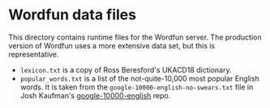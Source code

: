 # Wordfun data files

This directory contains runtime files for the Wordfun server. The production version of Wordfun uses a more
extensive data set, but this is representative.

- `lexicon.txt` is a copy of Ross Beresford's UKACD18 dictionary.
- `popular_words.txt` is a list of the not-quite-10,000 most popular English words. It is taken from the
  `google-10000-english-no-swears.txt` file in Josh Kaufman's [google-10000-english] repo.

[google-10000-english]: https://github.com/first20hours/google-10000-english
